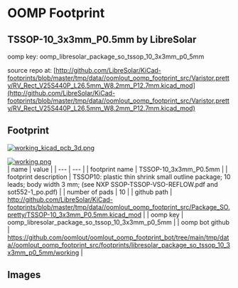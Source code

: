 # OOMP Footprint  
## TSSOP-10_3x3mm_P0.5mm  by LibreSolar  
  
oomp key: oomp_libresolar_package_so_tssop_10_3x3mm_p0_5mm  
  
source repo at: [http://github.com/LibreSolar/KiCad-footprints/blob/master/tmp/data//oomlout_oomp_footprint_src/Varistor.pretty/RV_Rect_V25S440P_L26.5mm_W8.2mm_P12.7mm.kicad_mod](http://github.com/LibreSolar/KiCad-footprints/blob/master/tmp/data//oomlout_oomp_footprint_src/Varistor.pretty/RV_Rect_V25S440P_L26.5mm_W8.2mm_P12.7mm.kicad_mod)  
## Footprint  
  
[![working_kicad_pcb_3d.png](working_kicad_pcb_3d_600.png)](working_kicad_pcb_3d.png)  
  
[![working.png](working_600.png)](working.png)  
| name | value | 
| --- | --- | 
| footprint name | TSSOP-10_3x3mm_P0.5mm | 
| footprint description | TSSOP10: plastic thin shrink small outline package; 10 leads; body width 3 mm; (see NXP SSOP-TSSOP-VSO-REFLOW.pdf and sot552-1_po.pdf) | 
| number of pads | 10 | 
| github path | http://github.com/LibreSolar/KiCad-footprints/blob/master/tmp/data//oomlout_oomp_footprint_src/Package_SO.pretty/TSSOP-10_3x3mm_P0.5mm.kicad_mod | 
| oomp key | oomp_libresolar_package_so_tssop_10_3x3mm_p0_5mm | 
| oomp bot github | https://github.com/oomlout/oomlout_oomp_footprint_bot/tree/main/tmp/data//oomlout_oomp_footprint_src/footprints/libresolar_package_so_tssop_10_3x3mm_p0_5mm/working | 
## Images  
